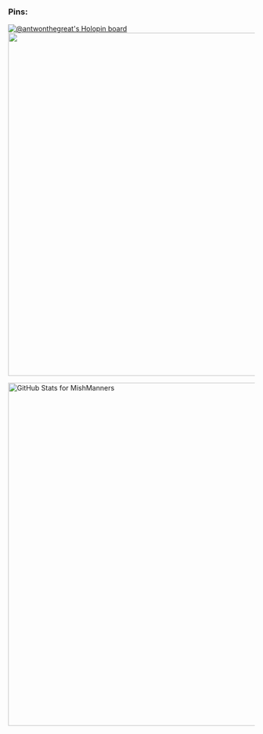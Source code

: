 ### Pins:
[![@antwonthegreat's Holopin board](https://holopin.me/antwonthegreat)](https://holopin.io/@antwonthegreat)
<img src="https://github-readme-streak-stats.herokuapp.com?user=antwonthegreat&theme=jolly" width="700">


<img src="https://github-readme-stats.vercel.app/api?username=antwonthegreat&show_icons=true&include_all_commits=true&count_private=true&theme=jolly&layout=compact" alt="GitHub Stats for MishManners" width="700">
